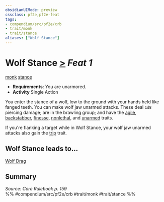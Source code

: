 ```yaml
---
obsidianUIMode: preview
cssclass: pf2e,pf2e-feat
tags:
- compendium/src/pf2e/crb
- trait/monk
- trait/stance
aliases: ["Wolf Stance"]
---
```

# Wolf Stance  [>](../../Rules/core-rulebook/chapter-9-playing-the-game.md#Actions "Single Action") *Feat 1*  
[monk](../../Rules/traits/monk.md)  [stance](../../Rules/traits/stance.md)  

- **Requirements**: You are unarmored.
- **Activity** Single Action

You enter the stance of a wolf, low to the ground with your hands held like fanged teeth. You can make wolf jaw unarmed attacks. These deal `1d8` piercing damage; are in the brawling group; and have the [agile](../../Rules/traits/agile.md), [backstabber](../../Rules/traits/backstabber.md), [finesse](../../Rules/traits/finesse.md), [nonlethal](../../Rules/traits/nonlethal.md), and [unarmed](../../Rules/traits/unarmed.md) traits.

If you're flanking a target while in Wolf Stance, your wolf jaw unarmed attacks also gain the [trip](../../Rules/traits/trip.md) trait.

## Wolf Stance leads to...

[Wolf Drag](wolf-drag.md)

## Summary

*Source: Core Rulebook p. 159*  
%% #compendium/src/pf2e/crb #trait/monk #trait/stance %%